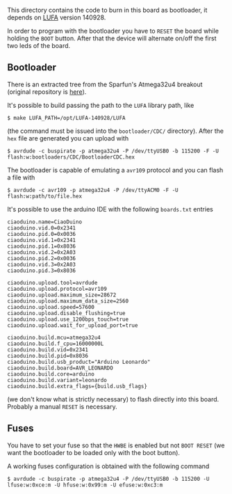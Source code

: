 This directory contains the code to burn in this board as bootloader, it depends
on [LUFA](http://fourwalledcubicle.com/LUFA.php) version 140928.

In order to program with the bootloader you have to ``RESET`` the board while holding
the ``BOOT`` button.
After that the device will alternate on/off the first two leds of the board. 

## Bootloader

There is an extracted tree from the Sparfun's Atmega32u4 breakout (original repository
is [here](https://github.com/sparkfun/32U4_Breakout_Board/tree/master/Bootloaders)).

It's possible to build passing the path to the ``LUFA`` library path, like

    $ make LUFA_PATH=/opt/LUFA-140928/LUFA

(the command must be issued into the ``bootloader/CDC/`` directory). After
the ``hex`` file are generated you can upload with

    $ avrdude -c buspirate -p atmega32u4 -P /dev/ttyUSB0 -b 115200 -F -U flash:w:bootloaders/CDC/BootloaderCDC.hex

The bootloader is capable of emulating a ``avr109`` protocol and you can flash a file
with

    $ avrdude -c avr109 -p atmega32u4 -P /dev/ttyACM0 -F -U flash:w:path/to/file.hex

It's possible to use the arduino IDE with the following ``boards.txt`` entries

```
ciaoduino.name=CiaoDuino
ciaoduino.vid.0=0x2341
ciaoduino.pid.0=0x0036
ciaoduino.vid.1=0x2341
ciaoduino.pid.1=0x8036
ciaoduino.vid.2=0x2A03
ciaoduino.pid.2=0x0036
ciaoduino.vid.3=0x2A03
ciaoduino.pid.3=0x8036

ciaoduino.upload.tool=avrdude
ciaoduino.upload.protocol=avr109
ciaoduino.upload.maximum_size=28672
ciaoduino.upload.maximum_data_size=2560
ciaoduino.upload.speed=57600
ciaoduino.upload.disable_flushing=true
ciaoduino.upload.use_1200bps_touch=true
ciaoduino.upload.wait_for_upload_port=true

ciaoduino.build.mcu=atmega32u4
ciaoduino.build.f_cpu=16000000L
ciaoduino.build.vid=0x2341
ciaoduino.build.pid=0x8036
ciaoduino.build.usb_product="Arduino Leonardo"
ciaoduino.build.board=AVR_LEONARDO
ciaoduino.build.core=arduino
ciaoduino.build.variant=leonardo
ciaoduino.build.extra_flags={build.usb_flags}
```

(we don't know what is strictly necessary) to flash directly into this board. Probably
a manual ``RESET`` is necessary.

## Fuses

You have to set your fuse so that the ``HWBE`` is enabled but not ``BOOT RESET``
(we want the bootloader to be loaded only with the boot button).

A working fuses configuration is obtained with the following command

    $ avrdude -c buspirate -p atmega32u4 -P /dev/ttyUSB0 -b 115200 -U lfuse:w:0xce:m -U hfuse:w:0x99:m -U efuse:w:0xc3:m

